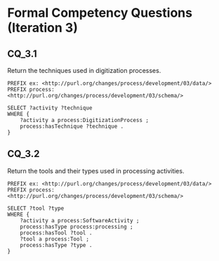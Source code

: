 # Formal Competency Questions (Iteration 3)
## CQ_3.1
Return the techniques used in digitization processes.

```SPARQL
PREFIX ex: <http://purl.org/changes/process/development/03/data/>
PREFIX process: <http://purl.org/changes/process/development/03/schema/>

SELECT ?activity ?technique
WHERE {
    ?activity a process:DigitizationProcess ;
    process:hasTechnique ?technique .
}
```

## CQ_3.2
Return the tools and their types used in processing activities.

```SPARQL
PREFIX ex: <http://purl.org/changes/process/development/03/data/>
PREFIX process: <http://purl.org/changes/process/development/03/schema/>

SELECT ?tool ?type
WHERE {
    ?activity a process:SoftwareActivity ;
    process:hasType process:processing ;
    process:hasTool ?tool .
    ?tool a process:Tool ;
    process:hasType ?type .
}
```